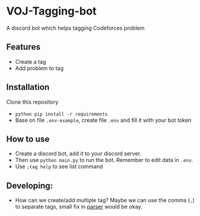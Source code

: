 # VOJ-Tagging-bot
 A discord bot which helps tagging Codeforces problem

## Features
- Create a tag
- Add problem to tag

## Installation
Clone this repository 
- `python pip install -r requirements`
- Base on file `.env-example`, create file `.env` and fill it with your bot token

## How to use
- Create a discord bot, add it to your discord server.
- Then use `python main.py` to run the bot. Remember to edit data in `.env`.
- Use `;tag help` to see list command
    
## Developing:
- How can we create/add multiple tag? Maybe we can use the comma (`,`) to separate tags, small fix in [parser](helper/parser.py) would be okay.

